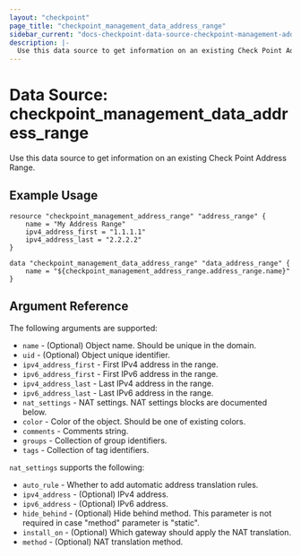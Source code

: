 ```yaml
---
layout: "checkpoint"
page_title: "checkpoint_management_data_address_range"
sidebar_current: "docs-checkpoint-data-source-checkpoint-management-address-range"
description: |-
  Use this data source to get information on an existing Check Point Address Range.
---
```


# Data Source: checkpoint_management_data_address_range

Use this data source to get information on an existing Check Point Address Range.

## Example Usage


```hcl
resource "checkpoint_management_address_range" "address_range" {
    name = "My Address Range"
    ipv4_address_first = "1.1.1.1"
    ipv4_address_last = "2.2.2.2"
}

data "checkpoint_management_data_address_range" "data_address_range" {
    name = "${checkpoint_management_address_range.address_range.name}"
}
```

## Argument Reference

The following arguments are supported:

* `name` - (Optional) Object name. Should be unique in the domain.
* `uid` - (Optional) Object unique identifier. 
* `ipv4_address_first` - First IPv4 address in the range.
* `ipv6_address_first` - First IPv6 address in the range.
* `ipv4_address_last` - Last IPv4 address in the range.
* `ipv6_address_last` - Last IPv6 address in the range.
* `nat_settings` - NAT settings. NAT settings blocks are documented below.
* `color` - Color of the object. Should be one of existing colors.
* `comments` - Comments string.
* `groups` - Collection of group identifiers.
* `tags` - Collection of tag identifiers.

`nat_settings` supports the following:

* `auto_rule` - Whether to add automatic address translation rules.
* `ipv4_address` - (Optional) IPv4 address.
* `ipv6_address` - (Optional) IPv6 address.
* `hide_behind` - (Optional) Hide behind method. This parameter is not required in case \"method\" parameter is \"static\".
* `install_on` - (Optional) Which gateway should apply the NAT translation.
* `method` - (Optional) NAT translation method.